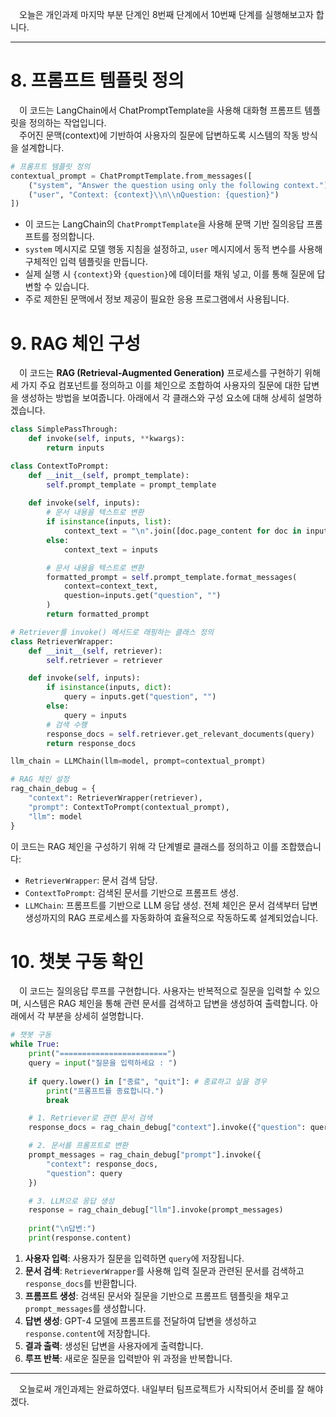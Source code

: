 &emsp;오늘은 개인과제 마지막 부분 단계인 8번째 단계에서 10번째 단계를 실행해보고자 합니다.   

---

# 8. 프롬프트 템플릿 정의   
&emsp;이 코드는 LangChain에서 ChatPromptTemplate을 사용해 대화형 프롬프트 템플릿을 정의하는 작업입니다.   
&emsp;주어진 문맥(context)에 기반하여 사용자의 질문에 답변하도록 시스템의 작동 방식을 설계합니다.   
```python
# 프롬프트 템플릿 정의
contextual_prompt = ChatPromptTemplate.from_messages([
    ("system", "Answer the question using only the following context."),
    ("user", "Context: {context}\\n\\nQuestion: {question}")
])
```   
- 이 코드는 LangChain의 `ChatPromptTemplate`을 사용해 문맥 기반 질의응답 프롬프트를 정의합니다.   
- `system` 메시지로 모델 행동 지침을 설정하고, `user` 메시지에서 동적 변수를 사용해 구체적인 입력 템플릿을 만듭니다.   
- 실제 실행 시 `{context}`와 `{question}`에 데이터를 채워 넣고, 이를 통해 질문에 답변할 수 있습니다.   
- 주로 제한된 문맥에서 정보 제공이 필요한 응용 프로그램에서 사용됩니다.   

# 9. RAG 체인 구성
&emsp;이 코드는 **RAG (Retrieval-Augmented Generation)** 프로세스를 구현하기 위해 세 가지 주요 컴포넌트를 정의하고 이를 체인으로 조합하여 사용자의 질문에 대한 답변을 생성하는 방법을 보여줍니다. 아래에서 각 클래스와 구성 요소에 대해 상세히 설명하겠습니다.   
```python
class SimplePassThrough:
    def invoke(self, inputs, **kwargs):
        return inputs

class ContextToPrompt:
    def __init__(self, prompt_template):
        self.prompt_template = prompt_template
    
    def invoke(self, inputs):
        # 문서 내용을 텍스트로 변환
        if isinstance(inputs, list):
            context_text = "\n".join([doc.page_content for doc in inputs])
        else:
            context_text = inputs

        # 문서 내용을 텍스트로 변환
        formatted_prompt = self.prompt_template.format_messages(
            context=context_text,
            question=inputs.get("question", "")
        )
        return formatted_prompt

# Retriever를 invoke() 메서드로 래핑하는 클래스 정의
class RetrieverWrapper:
    def __init__(self, retriever):
        self.retriever = retriever

    def invoke(self, inputs):
        if isinstance(inputs, dict):
            query = inputs.get("question", "")
        else:
            query = inputs
        # 검색 수행
        response_docs = self.retriever.get_relevant_documents(query)
        return response_docs

llm_chain = LLMChain(llm=model, prompt=contextual_prompt)

# RAG 체인 설정
rag_chain_debug = {
    "context": RetrieverWrapper(retriever),
    "prompt": ContextToPrompt(contextual_prompt),
    "llm": model
}
```   
이 코드는 RAG 체인을 구성하기 위해 각 단계별로 클래스를 정의하고 이를 조합했습니다:   
- `RetrieverWrapper`: 문서 검색 담당.
- `ContextToPrompt`: 검색된 문서를 기반으로 프롬프트 생성.
- `LLMChain`: 프롬프트를 기반으로 LLM 응답 생성. 전체 체인은 문서 검색부터 답변 생성까지의 RAG 프로세스를 자동화하여 효율적으로 작동하도록 설계되었습니다.   

# 10. 챗봇 구동 확인
&emsp;이 코드는 질의응답 루프를 구현합니다. 사용자는 반복적으로 질문을 입력할 수 있으며, 시스템은 RAG 체인을 통해 관련 문서를 검색하고 답변을 생성하여 출력합니다. 아래에서 각 부분을 상세히 설명합니다.   
```python
# 챗봇 구동
while True:
    print("========================")
    query = input("질문을 입력하세요 : ")
    
    if query.lower() in ["종료", "quit"]: # 종료하고 싶을 경우
        print("프롬프트를 종료합니다.")
        break

    # 1. Retriever로 관련 문서 검색
    response_docs = rag_chain_debug["context"].invoke({"question": query})

    # 2. 문서를 프롬프트로 변환
    prompt_messages = rag_chain_debug["prompt"].invoke({
        "context": response_docs,
        "question": query
    })

    # 3. LLM으로 응답 생성
    response = rag_chain_debug["llm"].invoke(prompt_messages)
    
    print("\n답변:")
    print(response.content)
```   
1. **사용자 입력**: 사용자가 질문을 입력하면 `query`에 저장됩니다.
2. **문서 검색**: `RetrieverWrapper`를 사용해 입력 질문과 관련된 문서를 검색하고 `response_docs`를 반환합니다.
3. **프롬프트 생성**: 검색된 문서와 질문을 기반으로 프롬프트 템플릿을 채우고 `prompt_messages`를 생성합니다.
4. **답변 생성**: GPT-4 모델에 프롬프트를 전달하여 답변을 생성하고 `response.content`에 저장합니다.
5. **결과 출력**: 생성된 답변을 사용자에게 출력합니다.
6. **루프 반복**: 새로운 질문을 입력받아 위 과정을 반복합니다.   

---

&emsp;오늘로써 개인과제는 완료하였다. 내일부터 팀프로젝트가 시작되어서 준비를 잘 해야겠다.